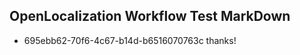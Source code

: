 ## OpenLocalization Workflow Test MarkDown
* 695ebb62-70f6-4c67-b14d-b6516070763c thanks!

<!--HONumber=Sep16_HO1-->


